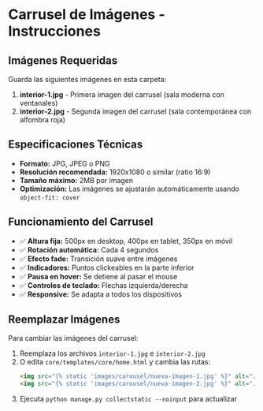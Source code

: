 # Carrusel de Imágenes - Instrucciones

## Imágenes Requeridas

Guarda las siguientes imágenes en esta carpeta:

1. **interior-1.jpg** - Primera imagen del carrusel (sala moderna con ventanales)
2. **interior-2.jpg** - Segunda imagen del carrusel (sala contemporánea con alfombra roja)

## Especificaciones Técnicas

- **Formato:** JPG, JPEG o PNG
- **Resolución recomendada:** 1920x1080 o similar (ratio 16:9)
- **Tamaño máximo:** 2MB por imagen
- **Optimización:** Las imágenes se ajustarán automáticamente usando `object-fit: cover`

## Funcionamiento del Carrusel

- ✅ **Altura fija:** 500px en desktop, 400px en tablet, 350px en móvil
- ✅ **Rotación automática:** Cada 4 segundos
- ✅ **Efecto fade:** Transición suave entre imágenes
- ✅ **Indicadores:** Puntos clickeables en la parte inferior
- ✅ **Pausa en hover:** Se detiene al pasar el mouse
- ✅ **Controles de teclado:** Flechas izquierda/derecha
- ✅ **Responsive:** Se adapta a todos los dispositivos

## Reemplazar Imágenes

Para cambiar las imágenes del carrusel:

1. Reemplaza los archivos `interior-1.jpg` e `interior-2.jpg`
2. O edita `core/templates/core/home.html` y cambia las rutas:
   ```html
   <img src="{% static 'images/carousel/nueva-imagen-1.jpg' %}" alt="...">
   <img src="{% static 'images/carousel/nueva-imagen-2.jpg' %}" alt="...">
   ```
3. Ejecuta `python manage.py collectstatic --noinput` para actualizar
